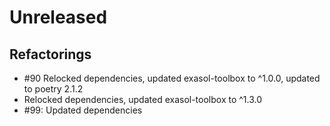# Unreleased

## Refactorings

* #90 Relocked dependencies, updated exasol-toolbox to ^1.0.0, updated to poetry 2.1.2
* Relocked dependencies, updated exasol-toolbox to ^1.3.0
* #99: Updated dependencies
